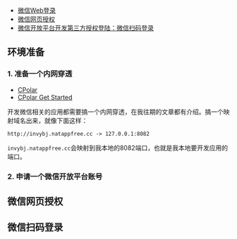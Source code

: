- [微信Web登录](https://developers.weixin.qq.com/doc/oplatform/Website_App/WeChat_Login/Wechat_Login.html)
- [微信网页授权](https://developers.weixin.qq.com/doc/offiaccount/OA_Web_Apps/Wechat_webpage_authorization.html)
- [微信开放平台开发第三方授权登陆：微信扫码登录](https://blog.csdn.net/xue317378914/article/details/115318810)

## 环境准备

### 1. 准备一个内网穿透
- [CPolar](https://cpolar.com)
- [CPolar Get Started](https://dashboard.cpolar.com/get-started)

开发微信相关的应用都需要搞一个内网穿透，在我往期的文章都有介绍。搞一个映射域名出来，就像下面这样：
```shell
http://invybj.natappfree.cc -> 127.0.0.1:8082 
```

`invybj.natappfree.cc`会映射到我本地的8082端口，也就是我本地要开发应用的端口。

### 2. 申请一个微信开放平台账号


## 微信网页授权


## 微信扫码登录


